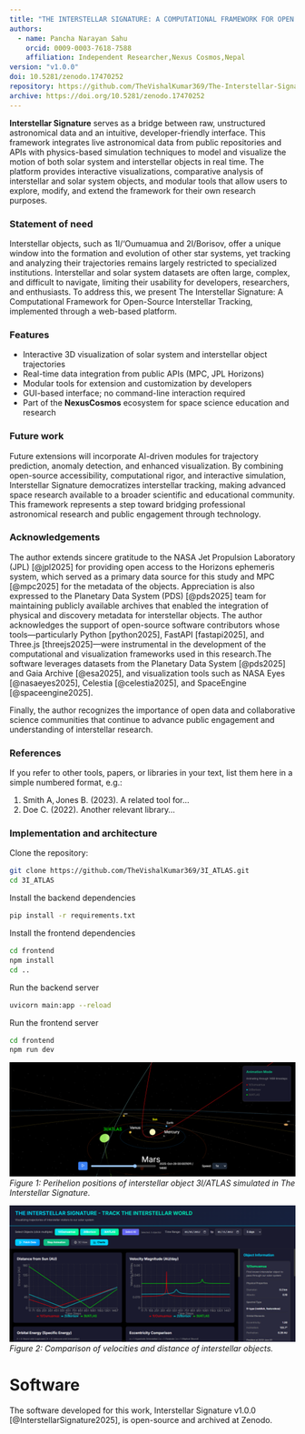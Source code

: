 ```yaml
---
title: "THE INTERSTELLAR SIGNATURE: A COMPUTATIONAL FRAMEWORK FOR OPEN SOURCE INTERSTELLAR TRACKING"
authors:
  - name: Pancha Narayan Sahu
    orcid: 0009-0003-7618-7588
    affiliation: Independent Researcher,Nexus Cosmos,Nepal
version: "v1.0.0"
doi: 10.5281/zenodo.17470252
repository: https://github.com/TheVishalKumar369/The-Interstellar-Signature
archive: https://doi.org/10.5281/zenodo.17470252
---
```


**Interstellar Signature** serves as a bridge between raw, unstructured astronomical data and an intuitive, developer-friendly interface. This framework integrates live astronomical data from public repositories and APIs with physics-based simulation techniques to model and visualize the motion of both solar system and interstellar objects in real time. The platform provides interactive visualizations, comparative analysis of interstellar and solar system objects, and modular tools that allow users to explore, modify, and extend the framework for their own research purposes.

### Statement of need

Interstellar objects, such as 1I/‘Oumuamua and 2I/Borisov, offer a unique window into the formation and evolution of other star systems, yet tracking and analyzing their trajectories remains largely restricted to specialized institutions. Interstellar and solar system datasets are often large, complex, and difficult to navigate, limiting their usability for developers, researchers, and enthusiasts. To address this, we present The Interstellar Signature: A Computational Framework for Open-Source Interstellar Tracking, implemented through a web-based platform.

### Features
- Interactive 3D visualization of solar system and interstellar object trajectories  
- Real-time data integration from public APIs (MPC, JPL Horizons)  
- Modular tools for extension and customization by developers  
- GUI-based interface; no command-line interaction required  
- Part of the **NexusCosmos** ecosystem for space science education and research

### Future work
Future extensions will incorporate AI-driven modules for trajectory prediction, anomaly detection, and enhanced visualization. By combining open-source accessibility, computational rigor, and interactive simulation, Interstellar Signature democratizes interstellar tracking, making advanced space research available to a broader scientific and educational community. This framework represents a step toward bridging professional astronomical research and public engagement through technology.

### Acknowledgements

The author extends sincere gratitude to the NASA Jet Propulsion Laboratory (JPL) [@jpl2025] for providing open access to the Horizons ephemeris system, which served as a primary data source for this study and MPC [@mpc2025] for the metadata of the objects. Appreciation is also expressed to the Planetary Data System (PDS) [@pds2025] team for maintaining publicly available archives that enabled the integration of physical and discovery metadata for interstellar objects. The author acknowledges the support of open-source software contributors whose tools—particularly Python [python2025], FastAPI [fastapi2025], and Three.js [threejs2025]—were instrumental in the development of the computational and visualization frameworks used in this research.The software leverages datasets from the Planetary Data System [@pds2025] and Gaia Archive [@esa2025], and visualization tools such as NASA Eyes [@nasaeyes2025], Celestia [@celestia2025], and SpaceEngine [@spaceengine2025].

Finally, the author recognizes the importance of open data and collaborative science communities that continue to advance public engagement and understanding of interstellar research.

### References

If you refer to other tools, papers, or libraries in your text, list them here in a simple numbered format, e.g.:

1. Smith A, Jones B. (2023). A related tool for…  
2. Doe C. (2022). Another relevant library…

### Implementation and architecture

Clone the repository:

```bash
git clone https://github.com/TheVishalKumar369/3I_ATLAS.git
cd 3I_ATLAS
```

Install the backend dependencies

```bash
pip install -r requirements.txt
```

Install the frontend dependencies

```bash
cd frontend
npm install
cd ..
```

Run the backend server

```bash
uvicorn main:app --reload
```

Run the frontend server

```bash
cd frontend
npm run dev
```

![Perihelion of the 3I/ATLAS](figures/perihelion.png)
*Figure 1: Perihelion positions of interstellar object 3I/ATLAS simulated in The Interstellar Signature.*

![Graphs comparison of the Interstellar Objects](figures/graphs-comparisson.png)
*Figure 2: Comparison of velocities and distance of interstellar objects.*

# Software

The software developed for this work, Interstellar Signature v1.0.0 [@InterstellarSignature2025], is open-source and archived at Zenodo.

